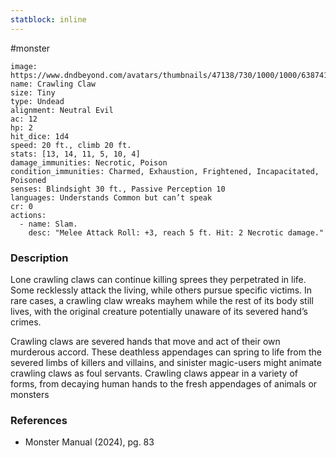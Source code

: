 ```yaml
---
statblock: inline
---
```

 #monster 

```statblock
image: https://www.dndbeyond.com/avatars/thumbnails/47138/730/1000/1000/638741963934195974.png
name: Crawling Claw
size: Tiny
type: Undead
alignment: Neutral Evil
ac: 12
hp: 2
hit_dice: 1d4
speed: 20 ft., climb 20 ft.
stats: [13, 14, 11, 5, 10, 4]
damage_immunities: Necrotic, Poison
condition_immunities: Charmed, Exhaustion, Frightened, Incapacitated, Poisoned
senses: Blindsight 30 ft., Passive Perception 10
languages: Understands Common but can’t speak
cr: 0
actions:
  - name: Slam.
    desc: "Melee Attack Roll: +3, reach 5 ft. Hit: 2 Necrotic damage."
```

### Description

Lone crawling claws can continue killing sprees they perpetrated in life. Some recklessly attack the living, while others pursue specific victims. In rare cases, a crawling claw wreaks mayhem while the rest of its body still lives, with the original creature potentially unaware of its severed hand’s crimes.

Crawling claws are severed hands that move and act of their own murderous accord. These deathless appendages can spring to life from the severed limbs of killers and villains, and sinister magic-users might animate crawling claws as foul servants. Crawling claws appear in a variety of forms, from decaying human hands to the fresh appendages of animals or monsters

### References

- Monster Manual (2024), pg. 83
